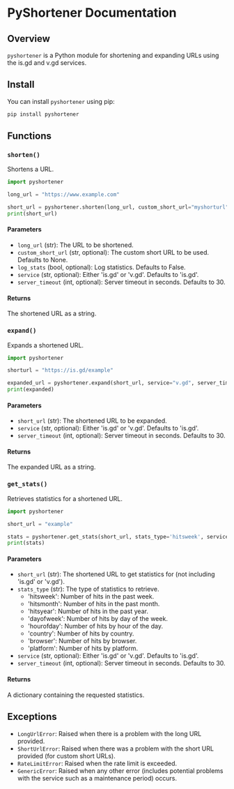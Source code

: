 # PyShortener Documentation

## Overview

`pyshortener` is a Python module for shortening and expanding URLs using the is.gd and v.gd services.

## Install

You can install `pyshortener` using pip:

```bash
pip install pyshortener
```

## Functions

### `shorten()`

Shortens a URL.

```python
import pyshortener

long_url = "https://www.example.com"

short_url = pyshortener.shorten(long_url, custom_short_url="myshorturl", log_stats=True, service="v.gd", server_timeout=10)
print(short_url)
```

#### Parameters

- `long_url` (str): The URL to be shortened.
- `custom_short_url` (str, optional): The custom short URL to be used. Defaults to None.
- `log_stats` (bool, optional): Log statistics. Defaults to False.
- `service` (str, optional): Either 'is.gd' or 'v.gd'. Defaults to 'is.gd'.
- `server_timeout` (int, optional): Server timeout in seconds. Defaults to 30.

#### Returns

The shortened URL as a string.

### `expand()`

Expands a shortened URL.

```python
import pyshortener

shorturl = "https://is.gd/example"

expanded_url = pyshortener.expand(short_url, service="v.gd", server_timeout=10)
print(expanded)
```

#### Parameters

- `short_url` (str): The shortened URL to be expanded.
- `service` (str, optional): Either 'is.gd' or 'v.gd'. Defaults to 'is.gd'.
- `server_timeout` (int, optional): Server timeout in seconds. Defaults to 30.

#### Returns

The expanded URL as a string.

### `get_stats()`

Retrieves statistics for a shortened URL.

```python
import pyshortener

short_url = "example"

stats = pyshortener.get_stats(short_url, stats_type='hitsweek', service="v.gd", server_timeout=10)
print(stats)
```

#### Parameters

- `short_url` (str): The shortened URL to get statistics for (not including 'is.gd' or 'v.gd').
- `stats_type` (str): The type of statistics to retrieve.
    - 'hitsweek': Number of hits in the past week.
    - 'hitsmonth': Number of hits in the past month.
    - 'hitsyear': Number of hits in the past year.
    - 'dayofweek': Number of hits by day of the week.
    - 'hourofday': Number of hits by hour of the day.
    - 'country': Number of hits by country.
    - 'browser': Number of hits by browser.
    - 'platform': Number of hits by platform.
- `service` (str, optional): Either 'is.gd' or 'v.gd'. Defaults to 'is.gd'.
- `server_timeout` (int, optional): Server timeout in seconds. Defaults to 30.

#### Returns

A dictionary containing the requested statistics.

## Exceptions

- `LongUrlError`: Raised when there is a problem with the long URL provided.
- `ShortUrlError`: Raised when there was a problem with the short URL provided (for custom short URLs).
- `RateLimitError`: Raised when the rate limit is exceeded.
- `GenericError`: Raised when any other error (includes potential problems with the service such as a maintenance period) occurs.
